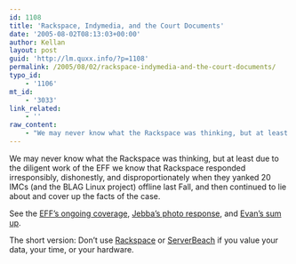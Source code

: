 ```yaml
---
id: 1108
title: 'Rackspace, Indymedia, and the Court Documents'
date: '2005-08-02T08:13:03+00:00'
author: Kellan
layout: post
guid: 'http://lm.quxx.info/?p=1108'
permalink: /2005/08/02/rackspace-indymedia-and-the-court-documents/
typo_id:
    - '1106'
mt_id:
    - '3033'
link_related:
    - ''
raw_content:
    - "We may never know what the Rackspace was thinking, but at least due to the diligent work of the EFF we know that Rackspace responded irresponsibly, dishonestly, and disproportionately when they yanked 20 IMCs (and the BLAG Linux project) offline last Fall, and then continued to lie about and cover up the facts of the case.\n\nSee the [EFF\\'s ongoing coverage](http://www.eff.org/Censorship/Indymedia/), [Jebba\\'s photo response](http://jebba.blagblagblag.org/?p=174), and [Evan\\'s sum up](http://anarchogeek.com/articles/2005/08/01/ahimsa-indymedia-documents-unsealed).\n\nThe short version:  Don\\'t use [Rackspace](http://www.rackspace.com) or [ServerBeach](http://serverbeach.com/) if you value your data, your time, or your hardware."
---
```


We may never know what the Rackspace was thinking, but at least due to the diligent work of the EFF we know that Rackspace responded irresponsibly, dishonestly, and disproportionately when they yanked 20 IMCs (and the BLAG Linux project) offline last Fall, and then continued to lie about and cover up the facts of the case.

See the [EFF’s ongoing coverage](http://www.eff.org/Censorship/Indymedia/), [Jebba’s photo response](http://jebba.blagblagblag.org/?p=174), and [Evan’s sum up](http://anarchogeek.com/articles/2005/08/01/ahimsa-indymedia-documents-unsealed).

The short version: Don’t use [Rackspace](http://www.rackspace.com) or [ServerBeach](http://serverbeach.com/) if you value your data, your time, or your hardware.